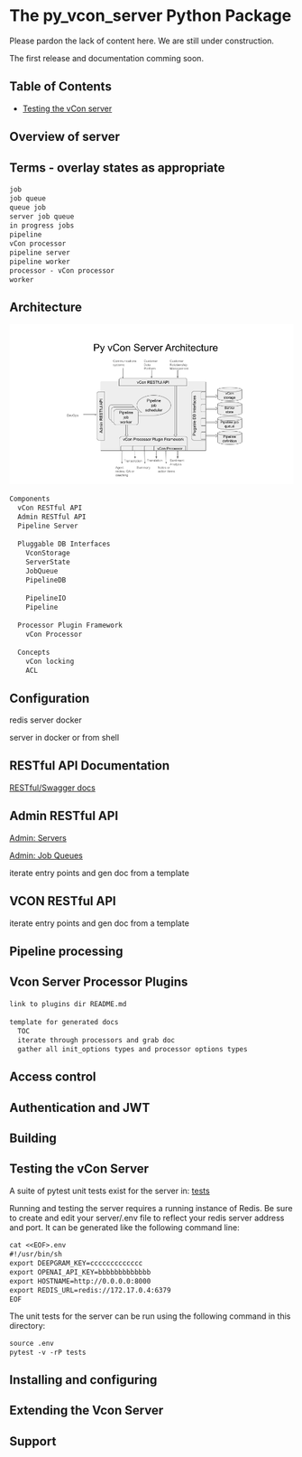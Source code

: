 # The py_vcon_server Python Package

Please pardon the lack of content here.  We are still under construction.

The first release and documentation comming soon.

## Table of Contents

  + [Testing the vCon server](#testing-the-vcon-server)


## Overview of server

## Terms  - overlay states as appropriate
    job
    job queue
    queue job
    server job queue
    in progress jobs
    pipeline
    vCon processor
    pipeline server
    pipeline worker
    processor - vCon processor
    worker

    
## Architecture
![Architure Diagram](docs/Py_vCon_Server_Architecture.png)

    Components
      vCon RESTful API
      Admin RESTful API
      Pipeline Server

      Pluggable DB Interfaces
        VconStorage
        ServerState
        JobQueue
        PipelineDB
        
        PipelineIO
        Pipeline
        
      Processor Plugin Framework
        vCon Processor
  
      Concepts
        vCon locking
        ACL


## Configuration

redis server docker

server in docker or from shell

## RESTful API Documentation
[RESTful/Swagger docs](https://raw.githack.com/py-vcon/py-vcon/main/py_vcon_server/docs/swagger.html)

## Admin RESTful API

[Admin: Servers](https://raw.githack.com/py-vcon/py-vcon/main/py_vcon_server/docs/swagger.html#/Admin:%20Servers)

[Admin: Job Queues](https://raw.githack.com/py-vcon/py-vcon/main/py_vcon_server/docs/swagger.html#/Admin:%20Job%20Queues)

iterate entry points and gen doc from a template

## VCON RESTful API

iterate entry points and gen doc from a template

## Pipeline processing

## Vcon Server Processor Plugins

    link to plugins dir README.md

    template for generated docs
      TOC
      iterate through processors and grab doc
      gather all init_options types and processor options types


## Access control

## Authentication and JWT

## Building

## Testing the vCon Server

A suite of pytest unit tests exist for the server in: [tests](tests)

Running and testing the server requires a running instance of Redis.
Be sure to create and edit your server/.env file to reflect your redis server address and port.
It can be generated like the following command line:

    cat <<EOF>.env
    #!/usr/bin/sh
    export DEEPGRAM_KEY=ccccccccccccc
    export OPENAI_API_KEY=bbbbbbbbbbbbb
    export HOSTNAME=http://0.0.0.0:8000
    export REDIS_URL=redis://172.17.0.4:6379
    EOF

The unit tests for the server can be run using the following command in this directory:

    source .env
    pytest -v -rP tests

## Installing and configuring

## Extending the Vcon Server

## Support

